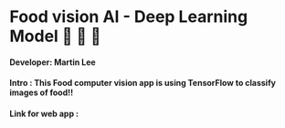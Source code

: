 # Food vision AI - Deep Learning Model 🍺 🍭 🍩



#### Developer: Martin Lee
#### Intro : This Food computer vision app is using TensorFlow to classify images of food!! 
#### Link for web app : 
